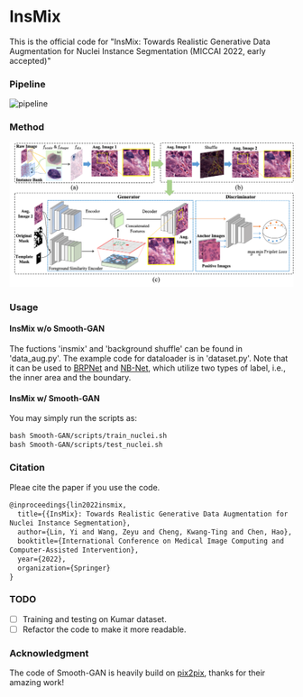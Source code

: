 # InsMix

<!-- [[paper](https://arxiv.org/abs/1905.06696).] -->

This is the official code for "InsMix: Towards Realistic Generative Data Augmentation for Nuclei Instance Segmentation (MICCAI 2022, early accepted)"

### Pipeline
![pipeline](figs/insmix1.png)

### Method
![method](figs/insmix2.png)

### Usage
#### InsMix w/o Smooth-GAN
The fuctions 'insmix' and 'background shuffle' can be found in 'data_aug.py'.
The example code for dataloader is in 'dataset.py'. Note that it can be used to [BRPNet](https://github.com/csccsccsccsc/brpnet) and [NB-Net](https://github.com/easycui/nuclei_segmentation), which utilize two types of label, i.e., the inner area and the boundary.
#### InsMix w/ Smooth-GAN
You may simply run the scripts as:
```
bash Smooth-GAN/scripts/train_nuclei.sh
bash Smooth-GAN/scripts/test_nuclei.sh
```

### Citation
Pleae cite the paper if you use the code.
```
@inproceedings{lin2022insmix,
  title={{InsMix}: Towards Realistic Generative Data Augmentation for Nuclei Instance Segmentation},
  author={Lin, Yi and Wang, Zeyu and Cheng, Kwang-Ting and Chen, Hao},
  booktitle={International Conference on Medical Image Computing and Computer-Assisted Intervention},
  year={2022},
  organization={Springer}
}
```
### TODO
- [ ] Training and testing on Kumar dataset.
- [ ] Refactor the code to make it more readable.

### Acknowledgment 
The code of Smooth-GAN is heavily build on [pix2pix](https://github.com/junyanz/pytorch-CycleGAN-and-pix2pix), thanks for their amazing work!
